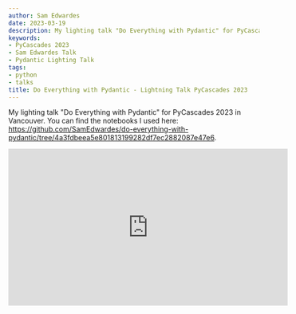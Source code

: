 ```yaml
---
author: Sam Edwardes
date: 2023-03-19
description: My lighting talk "Do Everything with Pydantic" for PyCascades 2023 in Vancouver.
keywords:
- PyCascades 2023
- Sam Edwardes Talk
- Pydantic Lighting Talk
tags:
- python
- talks
title: Do Everything with Pydantic - Lightning Talk PyCascades 2023
---
```


My lighting talk "Do Everything with Pydantic" for PyCascades 2023 in Vancouver. You can find the notebooks I used here: <https://github.com/SamEdwardes/do-everything-with-pydantic/tree/4a3fdbeea5e801813199282df7ec2882087e47e6>.

<iframe width="560" height="315" src="https://www.youtube.com/embed/i-EHx0WSsBM?start=655" title="YouTube video player" frameborder="0" allow="accelerometer; autoplay; clipboard-write; encrypted-media; gyroscope; picture-in-picture; web-share" allowfullscreen></iframe>

